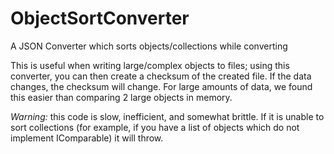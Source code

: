 # ObjectSortConverter
A JSON Converter which sorts objects/collections while converting

This is useful when writing large/complex objects to files; using this converter, you can then create a checksum of the created file. If the data changes, the checksum will change. For large amounts of data, we found this easier than comparing 2 large objects in memory.

*Warning:* this code is slow, inefficient, and somewhat brittle. If it is unable to sort collections (for example, if you have a list of objects which do not implement IComparable) it will throw.
